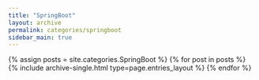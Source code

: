 ```yaml
---
title: "SpringBoot"
layout: archive
permalink: categories/springboot
sidebar_main: true
---
```



{% assign posts = site.categories.SpringBoot %}
{% for post in posts %} {% include archive-single.html type=page.entries_layout %} {% endfor %}